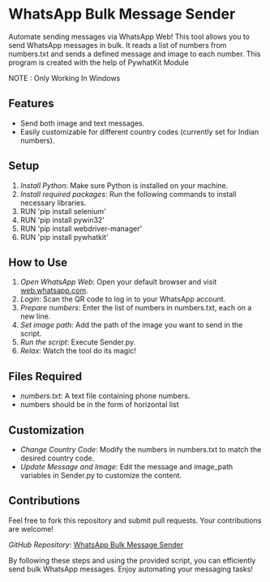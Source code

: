 # WhatsApp Bulk Message Sender

Automate sending messages via WhatsApp Web! This tool allows you to send WhatsApp messages in bulk. It reads a list of numbers from numbers.txt and sends a defined message and image to each number.
This program is created with the help of PywhatKit Module

NOTE : Only Working In Windows

## Features

- Send both image and text messages.
- Easily customizable for different country codes (currently set for Indian numbers).

## Setup

1. *Install Python*: Make sure Python is installed on your machine.
2. *Install required packages*: Run the following commands to install necessary libraries.
3. RUN 'pip install selenium'
4. RUN 'pip install pywin32'
4. RUN 'pip install webdriver-manager'
5. RUN 'pip install pywhatkit'
	

## How to Use

1. *Open WhatsApp Web*: Open your default browser and visit [web.whatsapp.com](https://web.whatsapp.com).
2. *Login*: Scan the QR code to log in to your WhatsApp account.
3. *Prepare numbers*: Enter the list of numbers in numbers.txt, each on a new line.
4. *Set image path*: Add the path of the image you want to send in the script.
5. *Run the script*: Execute Sender.py.
6. *Relax*: Watch the tool do its magic!

## Files Required

- *numbers.txt*: A text file containing phone numbers.
- numbers should be in the form of horizontal list

## Customization

- *Change Country Code*: Modify the numbers in numbers.txt to match the desired country code.
- *Update Message and Image*: Edit the message and image_path variables in Sender.py to customize the content.

## Contributions

Feel free to fork this repository and submit pull requests. Your contributions are welcome!


*GitHub Repository*: [WhatsApp Bulk Message Sender](https://github.com/roshanrajk/Whatsapp-Bulk-Message-Sender)

By following these steps and using the provided script, you can efficiently send bulk WhatsApp messages. Enjoy automating your messaging tasks!
